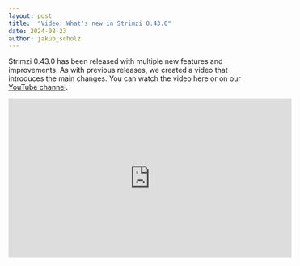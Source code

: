 ```yaml
---
layout: post
title:  "Video: What's new in Strimzi 0.43.0"
date: 2024-08-23
author: jakub_scholz
---
```


Strimzi 0.43.0 has been released with multiple new features and improvements.
As with previous releases, we created a video that introduces the main changes.
You can watch the video here or on our [YouTube channel](https://youtu.be/Zji6u0NoOGM).

<!--more-->

<iframe width="560" height="315" src="https://www.youtube.com/embed/Zji6u0NoOGM" frameborder="0" allow="accelerometer; autoplay; encrypted-media; gyroscope; picture-in-picture" allowfullscreen></iframe>
